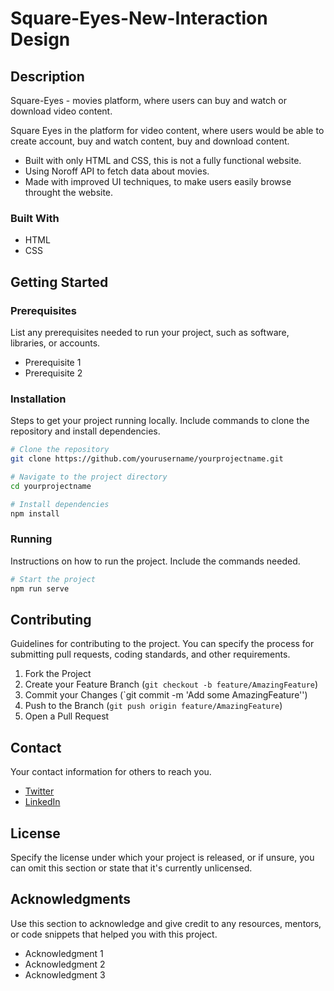 # Square-Eyes-New-Interaction Design


## Description
Square-Eyes - movies platform, where users can buy and watch or download video content.

Square Eyes in the platform for video content, where users would be able to create account, buy and watch content, buy and download content.

- Built with only HTML and CSS, this is not a fully functional website.
- Using Noroff API to fetch data about movies.
- Made with improved UI techniques, to make users easily browse throught the website.

### Built With

- HTML
- CSS
  

## Getting Started

### Prerequisites

List any prerequisites needed to run your project, such as software, libraries, or accounts.

- Prerequisite 1
- Prerequisite 2

### Installation

Steps to get your project running locally. Include commands to clone the repository and install dependencies.

```bash
# Clone the repository
git clone https://github.com/yourusername/yourprojectname.git

# Navigate to the project directory
cd yourprojectname

# Install dependencies
npm install
```

### Running

Instructions on how to run the project. Include the commands needed.

```bash
# Start the project
npm run serve
```

## Contributing

Guidelines for contributing to the project. You can specify the process for submitting pull requests, coding standards, and other requirements.

1. Fork the Project
2. Create your Feature Branch (`git checkout -b feature/AmazingFeature`)
3. Commit your Changes (`git commit -m 'Add some AmazingFeature'')
4. Push to the Branch (`git push origin feature/AmazingFeature`)
5. Open a Pull Request

## Contact

Your contact information for others to reach you.

- [Twitter](#)
- [LinkedIn](#)

## License

Specify the license under which your project is released, or if unsure, you can omit this section or state that it's currently unlicensed.

## Acknowledgments

Use this section to acknowledge and give credit to any resources, mentors, or code snippets that helped you with this project.

- Acknowledgment 1
- Acknowledgment 2
- Acknowledgment 3







